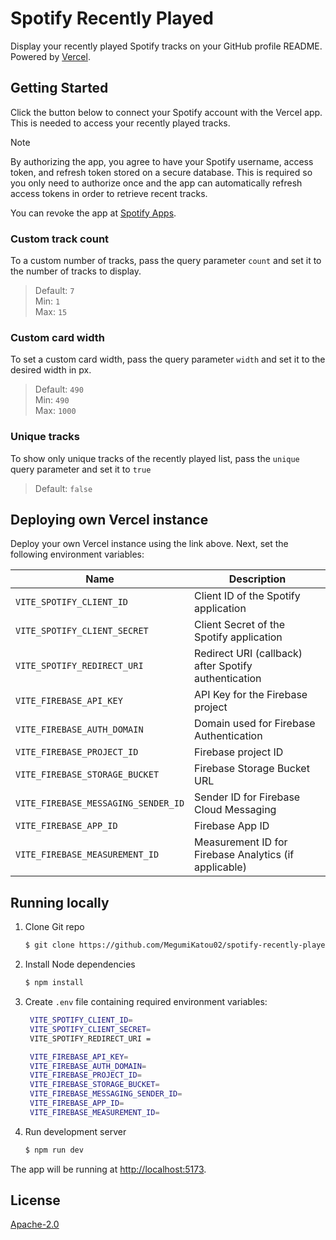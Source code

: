 # Spotify Recently Played

Display your recently played Spotify tracks on your GitHub profile README. Powered by [Vercel](https://vercel.com).

## Getting Started

Click the button below to connect your Spotify account with the Vercel app. This is needed to access your recently played tracks.

> [!NOTE]
> By authorizing the app, you agree to have your Spotify username, access token, and refresh token stored on a secure database. This is required so you only need to authorize once and the app can automatically refresh access tokens in order to retrieve recent tracks.
>
> You can revoke the app at [Spotify Apps](https://www.spotify.com/account/apps).

### Custom track count

To a custom number of tracks, pass the query parameter `count` and set it to the number of tracks to display.

> Default: `7`\
> Min: `1`\
> Max: `15`

### Custom card width

To set a custom card width, pass the query parameter `width` and set it to the desired width in px.

> Default: `490`\
> Min: `490`\
> Max: `1000`

### Unique tracks

To show only unique tracks of the recently played list, pass the `unique` query parameter and set it to `true`

> Default: `false`

## Deploying own Vercel instance

Deploy your own Vercel instance using the link above. Next, set the following environment variables:

| Name                       | Description                                   |
| -------------------------- | --------------------------------------------- |
| `VITE_SPOTIFY_CLIENT_ID` | Client ID of the Spotify application|
| `VITE_SPOTIFY_CLIENT_SECRET`     | Client Secret of the Spotify application|
| `VITE_SPOTIFY_REDIRECT_URI`    | Redirect URI (callback) after Spotify authentication                         |
| `VITE_FIREBASE_API_KEY`            | API Key for the Firebase project|
| `VITE_FIREBASE_AUTH_DOMAIN`      | Domain used for Firebase Authentication|
| `VITE_FIREBASE_PROJECT_ID` |	Firebase project ID|
| `VITE_FIREBASE_STORAGE_BUCKET`    | Firebase Storage Bucket URL|
| `VITE_FIREBASE_MESSAGING_SENDER_ID`    | Sender ID for Firebase Cloud Messaging|
| `VITE_FIREBASE_APP_ID`               |Firebase App ID|
|`VITE_FIREBASE_MEASUREMENT_ID`|Measurement ID for Firebase Analytics (if applicable)

## Running locally

1. Clone Git repo
   ```sh
   $ git clone https://github.com/MegumiKatou02/spotify-recently-played.git
   ```
2. Install Node dependencies
   ```sh
   $ npm install
   ```
3. Create `.env` file containing required environment variables:
   ```sh
    VITE_SPOTIFY_CLIENT_ID=
    VITE_SPOTIFY_CLIENT_SECRET=
    VITE_SPOTIFY_REDIRECT_URI = 

    VITE_FIREBASE_API_KEY=
    VITE_FIREBASE_AUTH_DOMAIN=
    VITE_FIREBASE_PROJECT_ID=
    VITE_FIREBASE_STORAGE_BUCKET=
    VITE_FIREBASE_MESSAGING_SENDER_ID=
    VITE_FIREBASE_APP_ID=
    VITE_FIREBASE_MEASUREMENT_ID=
   ```
4. Run development server
   ```sh
   $ npm run dev
   ```

The app will be running at [http://localhost:5173](http://localhost:5173).

## License

[Apache-2.0](LICENSE)
